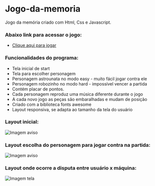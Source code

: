 # Jogo-da-memoria
Jogo da memória criado com Html, Css e Javascript.

### Abaixo link para acessar o jogo:
* <a name="section" href="https://luizeduardodelima.github.io/Jogo-da-memoria/" target="_blank">Clique aqui para jogar<a/>

### Funcionalidades do programa:
* Tela inicial de start
* Tela para escolher personagem
* Personagem astrounata no modo easy - muito fácil jogar contra ele
* Personagem robozinho no modo hard - impossível vencer a partida
* Contém placar de pontos.
* Cada personagem reproduz uma música diferente durante o jogo
* A cada novo jogo as peças são embaralhadas e mudam de posição
* Criado com a biblioteca fonts awesome
* Layout responsiva, se adapta ao tamanho da tela do usuário

### Layout inicial:
![Imagem aviso](https://github.com/LuizEduardodeLima/Jogo-da-memoria/blob/main/icone/start.png)

### Layout escolha do personagem para jogar contra na partida:
![Imagem aviso](https://github.com/LuizEduardodeLima/Jogo-da-memoria/blob/main/icone/personagens.png)


### Layout onde ocorre a disputa entre usuário x máquina:
![Imagem tela](https://github.com/LuizEduardodeLima/Jogo-da-memoria/blob/main/icone/partida.png)
